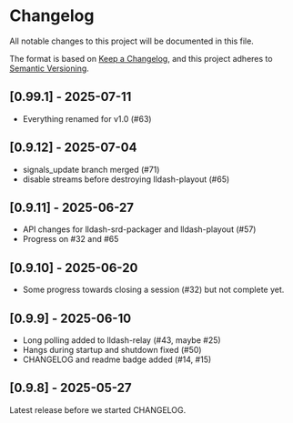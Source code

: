 # Changelog

All notable changes to this project will be documented in this file.

The format is based on [Keep a Changelog](https://keepachangelog.com/en/1.1.0/),
and this project adheres to [Semantic Versioning](https://semver.org/spec/v2.0.0.html).

## [0.99.1] - 2025-07-11

- Everything renamed for v1.0 (#63)

## [0.9.12] - 2025-07-04

- signals_update branch merged (#71)
- disable streams before destroying lldash-playout (#65)

## [0.9.11] - 2025-06-27

- API changes for lldash-srd-packager and lldash-playout (#57)
- Progress on #32 and #65

## [0.9.10] - 2025-06-20

- Some progress towards closing a session (#32) but not complete yet.

## [0.9.9] - 2025-06-10

- Long polling added to lldash-relay (#43, maybe #25)
- Hangs during startup and shutdown fixed (#50)
- CHANGELOG and readme badge added (#14, #15)
  
## [0.9.8] - 2025-05-27

Latest release before we started CHANGELOG.
